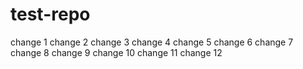 # test-repo

change 1
change 2
change 3
change 4
change 5
change 6
change 7
change 8
change 9
change 10
change 11
change 12